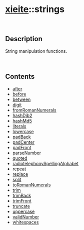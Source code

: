 # [xieite](./xieite.md)\:\:strings

&nbsp;

## Description
String manipulation functions.

&nbsp;

## Contents
- [after](./namespaces/strings/after.md)
- [before](./namespaces/strings/before.md)
- [between](./namespaces/strings/between.md)
- [digit](./namespaces/strings/digit.md)
- [fromRomanNumerals](./namespaces/strings/from_roman_numerals.md)
- [hashDjb2](./namespaces/strings/hash_djb2.md)
- [hashMd5](./namespaces/strings/hash_md5.md)
- [literals](./namespaces/strings/literals.md)
- [lowercase](./namespaces/strings/lowercase.md)
- [padBack](./namespaces/strings/pad_back.md)
- [padCenter](./namespaces/strings/pad_center.md)
- [padFront](./namespaces/strings/pad_front.md)
- [parseNumber](./namespaces/strings/parse_number.md)
- [quoted](./namespaces/strings/quoted.md)
- [radiotelephonySpellingAlphabet](./namespaces/strings/radiotelephony_spelling_alphabet.md)
- [repeat](./namespaces/strings/repeat.md)
- [replace](./namespaces/strings/replace.md)
- [split](./namespaces/strings/split.md)
- [toRomanNumerals](./namespaces/strings/to_roman_numerals.md)
- [trim](./namespaces/strings/trim.md)
- [trimBack](./namespaces/strings/trim_back.md)
- [trimFront](./namespaces/strings/trim_front.md)
- [truncate](./namespaces/strings/truncate.md)
- [uppercase](./namespaces/strings/uppercase.md)
- [validNumber](./namespaces/strings/valid_number.md)
- [whitespaces](./namespaces/strings/whitespaces.md)
